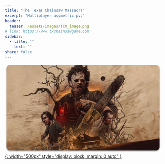 ```yaml
---
title: "The Texas Chainsaw Massacre"
excerpt: "Multiplayer asymetric pvp"
header:
  teaser: /assets/images/TCM_image.png
# link: https://www.txchainsawgame.com
sidebar:
  - title: ""
    text: ""
share: false
---
```


[![TCM image](/assets/images/TCM_image.png){: width="500px" style="display: block; margin: 0 auto" }](https://www.txchainsawgame.com)